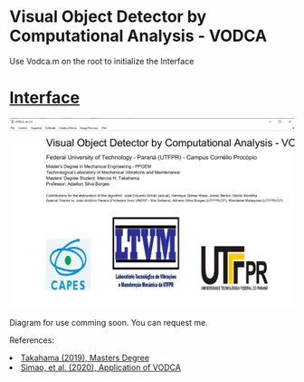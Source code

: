 # Visual Object Detector by Computational Analysis - VODCA
Use Vodca.m on the root to initialize the Interface
<h1><a href="https://github.com/mhtakahama/VODCA/blob/main/Interface.png">Interface</a></h1> 
  <a href="https://github.com/mhtakahama/VODCA/blob/main/Interface.png">
    <img src="https://github.com/mhtakahama/VODCA/blob/main/Interface.png" alt="Figure 5" width="805">
  </a>

Diagram for use comming soon. You can request me.

References:
  <li><a href="https://github.com/mhtakahama/VODCA/blob/main/Takahama_Msc.pdf">Takahama (2019), Masters Degree</a></li>
  <li><a href="https://github.com/mhtakahama/VODCA/blob/main/artigo_conemi.pdf">Simao, et al. (2020), Application of VODCA</a></li>

